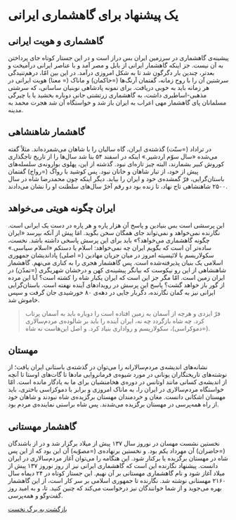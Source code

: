 # یک پیشنهاد برای گاهشماری ایرانی

## گاهشماری و هویت ایرانی

پیشینه‌ی گاهشماری در سرزمین ایران بس دراز است و در این جستار کوتاه جای پرداختن به آن نیست. جز اینکه گاهشمار ایرانی از بابل و مصر آمد و با عناصر ایرانی درآمیخت و بعدتر، چندین بار دگرگون شد تا به شکل امروزی درآمد. در این بین امّا، درهم‌تنیدگی سرشتین آن را با روح زمانه، گفتمان آرنگ‌ها (=حاکمان) و ماناک (= معنا) هویت ایرانی در هر زمانه باید به خوبی دریافت. برای نمونه پادشاهی نوبنیان ساسانی، که سرشتی مذهبی-اساطیری داشت، به گاهشماری زرتشتی جانی دوباره بخشید یا با چیرگی مسلمانان پای گاهشمار مهی اعراب به ایران باز شد و خواستگاه آن شد هجرت محمد به مدینه.

## گاهشمار شاهنشاهی

در تراداد (=سنّت) گذشته‌ی ایران، گاه سالیان را با شاهان می‌شمرده‌اند. مثلاً گفته می‌شده «سال سوّم اردشیر.» اینکه در اسفند ۵۴ بنا شد سال‌ها را از تاریخ تاجگذاری کوروش کبیر بشمارند، البته چیز تازه‌ای نبود. گذشته از این، پهلوی بوارونه‌ی سلسله‌های پیش از خود، از تبار شاهان و خانان نبود. پس کوشید با رواگ (=رواج) گفتمان باستان‌گرایی، فرّ گمشده‌ی خود و ایران را بیابد. دیگر اینکه چون محمدرضا شاه در سال ۲۵۰۰ شاهنشاهی تاج نهاد، تا زنده بود دو رقم آخر‌ْ سال‌های سلطنت او را نشان می‌دادند.

## ایران چگونه هویتی می‌خواهد

این پرسشی است بس بنیادین و پاسخ آن هزار پاره و هر پاره در دست یک ایرانی است. نگارنده نمی‌خواهد و نمی‌تواند جای همگان سخن بگوید. امَا پیش از آنکه بپرسد «ایران چگونه گاهشماری می‌خواهد؟» باید برای این پرسش پاسخی داشته باشد. نخست، ساده‌تر آن است که بگویم ایران چه نمی‌خواهد: اسلام یا دستکم «اسلام سیاسی.» سکولاریسم یا لائیسیته امروز در میان جریان مهادین (= اصلی) پاداندیشان جمهوری اسلامی یک بنیان پذیرفته‌شده است. پس گاهشمار هجری را به کناری می‌نهم. گاهشمار شاهنشاهی از این رو نیکوست که بیانگر پیشینه‌ی کهن و درخشان شهریگری (=تمدّن) در ایران زمین است. امّا مگر جز این است که ایران یکبار شاه را کشته است؟ آیا این مرده از گور باز خواهد گشت؟ پاسخ این پرسش در رویدادهای آینده نهفته است. باستان‌گرایی ایرانی نیز به گمان نگارنده، دگربار جایی در دهه‌ی ۸۰ خورشیدی جان گرفت و سپس خاموش شد.

> فرّ ایزدی و هرچه از آسمان به زمین افتاده است را دوباره باید به آسمان پرتاب کرد. چه شاه بازگردد چه نه، ایران آینده را باید بر شالوده‌ی مردم‌سالاری (=دموکراسی)، سکولاریسم و رواداری بنیاد کرد. و اصل این‌هاست نه شاه.

## مهستان

نشانه‌های اندیشه‌ی مردم‌سالارانه را می‌توان در گذشته‌ی باستانی ایران یافت؛ از نوشته‌های تاریخنگاران یونانی در مورد شیوه‌ی فرمانروایی مادها تا گات‌های اوستا تا آنچه از اندیشه‌ی کسانی مانند اوتانس در دوره‌ی هخامنشیان برای ما به یادگار مانده است. امّا خواستگاه مردم‌سالاری در ایران را، به ماناک امروزی و برابر با دموکراسی باختری، باید مهستان اشکانی دانست. مغان و خردمندان مهستان برگزیده‌ی شاه نبودند و شاهان خود از راه همه‌پرسی در مهستان برگزیده می‌شدند. پس شاه براستی نماینده‌ی مردم بود.

## گاهشمار مهستانی

نخستین نشست مهسان در نوروز سال ۱۳۷ پیش از میلاد برگزار شد و در از باشندگان (=حاضران) آن مهرداد یکم بود. و نخستین برنهاده‌ی (=مصوّبه) آن این بود که از این پس شاه در مهستان برگزیده یا برکنار شود. این هنگامه را می‌توان آغاز مردم‌سالاری در ایران دانست. پیشنهاد نگارنده این است که گاهشماری ایرانی نیز از روز نوروز ۱۳۷ پیش از میلاد آغاز شود و نام گاهشماری مهستانی بر آن نهیم. این جستار کوتاه در ۲۴ دیماه سال ۲۱۶۰ مهستانی نوشته شد. نگارنده تا جمهوری اسلامی بر سر کار است، از این گاهشمار بهره می‌جوید و از شما خوانندگان نیز درخواست می‌کند که چنین کنید. تا، و به امید روز گفت‌وگو و همه‌پرسی.

[بازگشت به برگ نخست](/)